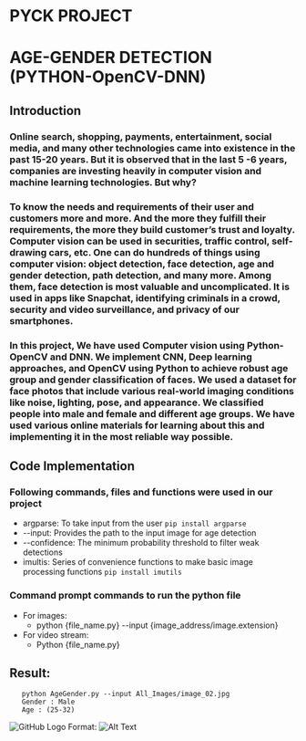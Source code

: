 # PYCK PROJECT
# AGE-GENDER DETECTION (PYTHON-OpenCV-DNN)
## Introduction
### Online search, shopping, payments, entertainment, social media, and many other technologies came into existence in the past 15-20 years. But it is observed that in the last 5 -6 years, companies are investing heavily in computer vision and machine learning technologies. But why? 
###  To know the needs and requirements of their user and customers more and more. And the more they fulfill their requirements, the more they build customer’s trust and loyalty. Computer vision can be used in securities, traffic control, self-drawing cars, etc. One can do hundreds of things using computer vision: object detection, face detection, age and gender detection, path detection, and many more. Among them, face detection is most valuable and uncomplicated. It is used in apps like Snapchat, identifying criminals in a crowd, security and video surveillance, and privacy of our smartphones. 
### In this project, We have used Computer vision using Python-OpenCV and DNN. We implement CNN, Deep learning approaches, and OpenCV using Python to achieve robust age group and gender classification of faces. We used a dataset for face photos that include various real-world imaging conditions like noise, lighting, pose, and appearance. We classified people into male and female and different age groups. We have used various online materials for learning about this and implementing it in the most reliable way possible. 
## Code Implementation
### Following commands, files and functions were used in our project
* argparse: To take input from the user 
 ```pip install argparse ```
* --input: Provides the path to the input image for age detection
* --confidence: The minimum probability threshold to filter weak detections
*  imultis: Series of convenience functions to make basic image processing functions 
 ```pip install imutils ```

### Command prompt commands to run the  python file
* For images: 
    * python {file_name.py} --input {image_address/image.extension}
* For video stream:
    * Python {file_name.py}
## Result:
 ```
    python AgeGender.py --input All_Images/image_02.jpg
    Gender : Male
    Age : (25-32)
 ```
 ![GitHub Logo](All_Results/result_01.png)
Format: ![Alt Text](url)
